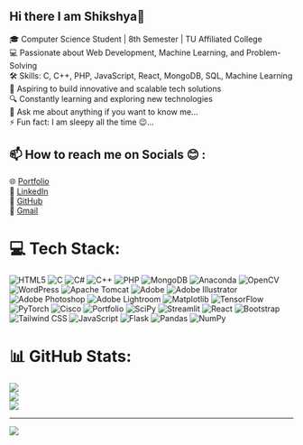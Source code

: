 ## Hi there I am Shikshya👋

🎓 Computer Science Student | 8th Semester | TU Affiliated College </br>
💻 Passionate about Web Development, Machine Learning, and Problem-Solving </br>
🛠️ Skills: C, C++, PHP, JavaScript, React, MongoDB, SQL, Machine Learning </br>
🚀 Aspiring to build innovative and scalable tech solutions </br>
🔍 Constantly learning and exploring new technologies </br>
💬 Ask me about anything if you want to know me... </br>
⚡ Fun fact: I am sleepy all the time 😉... </br>


 
##  📫 How to reach me on Socials 😊 :
<!-- [![LinkedIn](https://img.shields.io/badge/LinkedIn-%230077B5.svg?logo=linkedin&logoColor=white)](https://linkedin.com/in/Shikshya Poudel  )
[![email](https://img.shields.io/badge/Email-D14836?logo=gmail&logoColor=white)](mailto:shikshyapaudel5@gmail.com) -->
<p>
    🌐 <a href="https://edu2057.github.io/my_portfolio/" target="_blank">Portfolio</a>   </br>
    💼 <a href="https://www.linkedin.com/in/shikshya-poudel-350a082b3/" target="_blank">LinkedIn</a>  </br>
    📂 <a href="https://github.com/edu2057" target="_blank">GitHub</a></br>
    📩 <a href="shikshyapaudel5@gmail.com" target="_blank">Gmail</a> 
</p>


# 💻 Tech Stack:
![HTML5](https://img.shields.io/badge/html5-%23E34F26.svg?style=for-the-badge&logo=html5&logoColor=white) 
![C](https://img.shields.io/badge/c-%2300599C.svg?style=for-the-badge&logo=c&logoColor=white) 
![C#](https://img.shields.io/badge/c%23-%23239120.svg?style=for-the-badge&logo=csharp&logoColor=white) 
![C++](https://img.shields.io/badge/c++-%2300599C.svg?style=for-the-badge&logo=c%2B%2B&logoColor=white) 
![PHP](https://img.shields.io/badge/php-%23777BB4.svg?style=for-the-badge&logo=php&logoColor=white) 
![MongoDB](https://img.shields.io/badge/MongoDB-%234ea94b.svg?style=for-the-badge&logo=mongodb&logoColor=white) 
![Anaconda](https://img.shields.io/badge/Anaconda-%2344A833.svg?style=for-the-badge&logo=anaconda&logoColor=white) 
![OpenCV](https://img.shields.io/badge/opencv-%23white.svg?style=for-the-badge&logo=opencv&logoColor=white) 
![WordPress](https://img.shields.io/badge/WordPress-%23117AC9.svg?style=for-the-badge&logo=WordPress&logoColor=white) 
![Apache Tomcat](https://img.shields.io/badge/apache%20tomcat-%23F8DC75.svg?style=for-the-badge&logo=apache-tomcat&logoColor=black) 
![Adobe](https://img.shields.io/badge/adobe-%23FF0000.svg?style=for-the-badge&logo=adobe&logoColor=white) 
![Adobe Illustrator](https://img.shields.io/badge/adobe%20illustrator-%23FF9A00.svg?style=for-the-badge&logo=adobe%20illustrator&logoColor=white) 
![Adobe Photoshop](https://img.shields.io/badge/adobe%20photoshop-%2331A8FF.svg?style=for-the-badge&logo=adobe%20photoshop&logoColor=white) 
![Adobe Lightroom](https://img.shields.io/badge/Adobe%20Lightroom-31A8FF.svg?style=for-the-badge&logo=Adobe%20Lightroom&logoColor=white) 
![Matplotlib](https://img.shields.io/badge/Matplotlib-%23ffffff.svg?style=for-the-badge&logo=Matplotlib&logoColor=black) 
![TensorFlow](https://img.shields.io/badge/TensorFlow-%23FF6F00.svg?style=for-the-badge&logo=TensorFlow&logoColor=white) 
![PyTorch](https://img.shields.io/badge/PyTorch-%23EE4C2C.svg?style=for-the-badge&logo=PyTorch&logoColor=white) 
![Cisco](https://img.shields.io/badge/cisco-%23049fd9.svg?style=for-the-badge&logo=cisco&logoColor=black) 
![Portfolio](https://img.shields.io/badge/Portfolio-%23000000.svg?style=for-the-badge&logo=firefox&logoColor=#FF7139) 
![SciPy](https://img.shields.io/badge/SciPy-%230C55A5.svg?style=for-the-badge&logo=scipy&logoColor=%white) 
![Streamlit](https://img.shields.io/badge/Streamlit-%23FE4B4B.svg?style=for-the-badge&logo=streamlit&logoColor=white) 
![React](https://img.shields.io/badge/react-%2361DAFB.svg?style=for-the-badge&logo=react&logoColor=black) 
![Bootstrap](https://img.shields.io/badge/bootstrap-%23563D7C.svg?style=for-the-badge&logo=bootstrap&logoColor=white) 
![Tailwind CSS](https://img.shields.io/badge/tailwindcss-%2338B2AC.svg?style=for-the-badge&logo=tailwind-css&logoColor=white) 
![JavaScript](https://img.shields.io/badge/javascript-%23F7DF1E.svg?style=for-the-badge&logo=javascript&logoColor=black) 
![Flask](https://img.shields.io/badge/flask-%23000.svg?style=for-the-badge&logo=flask&logoColor=white) 
![Pandas](https://img.shields.io/badge/pandas-%23150458.svg?style=for-the-badge&logo=pandas&logoColor=white) 
![NumPy](https://img.shields.io/badge/numpy-%23013243.svg?style=for-the-badge&logo=numpy&logoColor=white) 


# 📊 GitHub Stats:
![](https://github-readme-stats.vercel.app/api?username=edu2057&theme=merko&hide_border=false&include_all_commits=false&count_private=false)<br/>
![](https://nirzak-streak-stats.vercel.app/?user=edu2057&theme=merko&hide_border=false)<br/>
![](https://github-readme-stats.vercel.app/api/top-langs/?username=edu2057&theme=merko&hide_border=false&include_all_commits=false&count_private=false&layout=compact)

---
[![](https://visitcount.itsvg.in/api?id=edu2057&icon=0&color=0)](https://visitcount.itsvg.in)

<!-- Proudly created with GPRM ( https://gprm.itsvg.in ) -->
